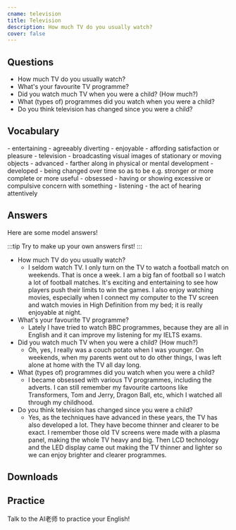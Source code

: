 ```yaml
---
cname: television
title: Television
description: How much TV do you usually watch?
cover: false
---
```

<banner></banner>

## Questions

- How much TV do you usually watch?
- What&#39;s your favourite TV programme?
- Did you watch much TV when you were a child? (How much?)
- What (types of) programmes did you watch when you were a child?
- Do you think television has changed since you were a child?

## Vocabulary

<vocab-list>
- entertaining
  - agreeably diverting
- enjoyable
  - affording satisfaction or pleasure
- television
  - broadcasting visual images of stationary or moving objects
- advanced
  - farther along in physical or mental development
- developed
  - being changed over time so as to be e.g. stronger or more complete or more useful
- obsessed
  - having or showing excessive or compulsive concern with something
- listening
  - the act of hearing attentively

<!-- blank -->

</vocab-list>

## Answers
Here are some model answers!

:::tip
Try to make up your own answers first!
:::

- How much TV do you usually watch?
  - I seldom watch TV. I only turn on the TV to watch a football match on weekends. That is once a week. I am a big fan of football so I watch a lot of football matches. It&#39;s exciting and entertaining to see how players push their limits to win the games. I also enjoy watching movies, especially when I connect my computer to the TV screen and watch movies in High Definition from my bed; it is really enjoyable at night.
- What&#39;s your favourite TV programme?
  - Lately I have tried to watch BBC programmes, because they are all in English and it can improve my listening for my IELTS exams.
- Did you watch much TV when you were a child? (How much?)
  - Oh, yes, I really was a couch potato when I was younger. On weekends, when my parents went out to do other things, I was left alone at home with the TV all day long. 
- What (types of) programmes did you watch when you were a child?
  - I became obsessed with various TV programmes, including the adverts. I can still remember my favourite cartoons like Transformers, Tom and Jerry, Dragon Ball, etc, which I watched all through my childhood.
- Do you think television has changed since you were a child?
  - Yes, as the techniques have advanced in these years, the TV has also developed a lot. They have become thinner and clearer to be exact. I remember those old TV screens were made with a plasma panel, making the whole TV heavy and big. Then LCD technology and the LED display came out making the TV thinner and lighter so we can enjoy brighter and clearer programmes.

## Downloads
<downloads></downloads>

## Practice
Talk to the AI老师 to practice your English!
<qrfooter></qrfooter>




